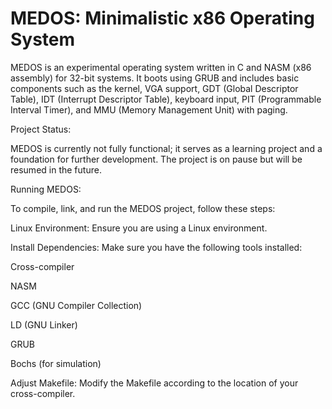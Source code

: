 # MEDOS: Minimalistic x86 Operating System

MEDOS is an experimental operating system written in C and NASM (x86 assembly) for 32-bit systems. It boots using GRUB and includes basic components such as the kernel, VGA support, GDT (Global Descriptor Table), IDT (Interrupt Descriptor Table), keyboard input, PIT (Programmable Interval Timer), and MMU (Memory Management Unit) with paging.

Project Status:

MEDOS is currently not fully functional; it serves as a learning project and a foundation for further development. The project is on pause but will be resumed in the future.

Running MEDOS:

To compile, link, and run the MEDOS project, follow these steps:

Linux Environment: Ensure you are using a Linux environment.

Install Dependencies: Make sure you have the following tools installed:

Cross-compiler

NASM

GCC (GNU Compiler Collection)

LD (GNU Linker)

GRUB

Bochs (for simulation)

Adjust Makefile: Modify the Makefile according to the location of your cross-compiler.
